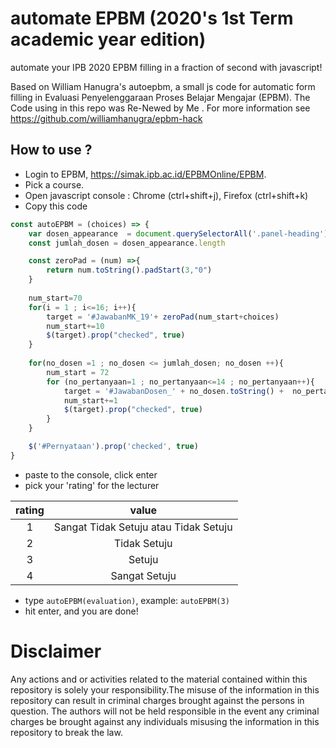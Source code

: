 # automate EPBM (2020's 1st Term academic year edition)
automate your IPB 2020 EPBM filling in a fraction of second with javascript!

Based on William Hanugra's autoepbm, a small js code for automatic form filling in Evaluasi Penyelenggaraan Proses Belajar Mengajar (EPBM). The Code using in this repo was Re-Newed by Me . For more information see https://github.com/williamhanugra/epbm-hack

How to use ?
------------

* Login to EPBM, https://simak.ipb.ac.id/EPBMOnline/EPBM.
* Pick a course.
* Open javascript console : Chrome (ctrl+shift+j), Firefox (ctrl+shift+k)
* Copy this code 

```javascript
const autoEPBM = (choices) => {
    var dosen_appearance  = document.querySelectorAll('.panel-heading')
    const jumlah_dosen = dosen_appearance.length

    const zeroPad = (num) =>{
        return num.toString().padStart(3,"0")
    }
        
    num_start=70
    for(i = 1 ; i<=16; i++){
        target = '#JawabanMK_19'+ zeroPad(num_start+choices) 
        num_start+=10
        $(target).prop("checked", true)
    }
    
    for(no_dosen =1 ; no_dosen <= jumlah_dosen; no_dosen ++){
        num_start = 72
        for (no_pertanyaan=1 ; no_pertanyaan<=14 ; no_pertanyaan++){
            target = '#JawabanDosen_' + no_dosen.toString() +  no_pertanyaan.toString() + '19' + num_start.toString() + choices.toString()
            num_start+=1
            $(target).prop("checked", true)
        }
    }

    $('#Pernyataan').prop('checked', true)
}
```
* paste to the console, click enter
* pick your 'rating' for the lecturer

| rating        |value                                  |
| :------------:|:-------------------------------------:|
| 1             | Sangat Tidak Setuju atau Tidak Setuju |
| 2             | Tidak Setuju                          |
| 3             | Setuju                                |
| 4             | Sangat Setuju                         |

* type `autoEPBM(evaluation)`, example: `autoEPBM(3)`
* hit enter, and you are done!



Disclaimer
==========

Any actions and or activities related to the material contained within this repository is solely your responsibility.The misuse of the information in this repository can result in criminal charges brought against the persons in question. The authors will not be held responsible in the event any criminal charges be brought against any individuals misusing the information in this repository to break the law.
